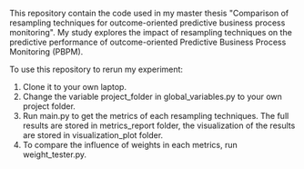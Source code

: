 This repository contain the code used in my master thesis "Comparison of resampling techniques for outcome-oriented predictive business process monitoring". 
My study explores the impact of resampling techniques on the predictive performance of outcome-oriented Predictive Business Process Monitoring (PBPM). 

To use this repository to rerun my experiment:
1. Clone it to your own laptop.
2. Change the variable project_folder in global_variables.py to your own project folder.
3. Run main.py to get the metrics of each resampling techniques. The full results are stored in metrics_report folder, the visualization of the results are stored in visualization_plot folder.
4. To compare the influence of weights in each metrics, run weight_tester.py. 
